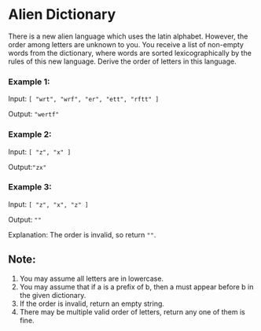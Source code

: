 # Alien Dictionary

There is a new alien language which uses the latin alphabet. However, the order among letters are unknown to you. You receive a list of non-empty words from the dictionary, where words are sorted lexicographically by the rules of this new language. Derive the order of letters in this language.

### Example 1:

Input:
`[
  "wrt",
  "wrf",
  "er",
  "ett",
  "rftt"
]`

Output: `"wertf"`

### Example 2:

Input:
`[
  "z",
  "x"
]`

Output:`"zx"`

### Example 3:

Input:
`[
  "z",
  "x",
  "z"
]`

Output: `""`

Explanation: The order is invalid, so return `""`.

## Note:

1. You may assume all letters are in lowercase.
2. You may assume that if a is a prefix of b, then a must appear before b in the given dictionary.
3. If the order is invalid, return an empty string.
4. There may be multiple valid order of letters, return any one of them is fine.
